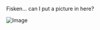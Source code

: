 Fisken... can I put a picture in here?

![Image](https://lh6.googleusercontent.com/-09Wu9d2kgaM/UnGRNUXfs2I/AAAAAAAAsTo/7Br8g6rsBho/w1359-h766-no/IMAG1376.jpg)
